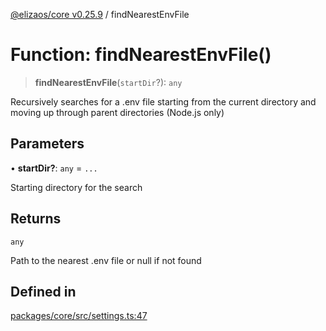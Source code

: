 [@elizaos/core v0.25.9](../index.md) / findNearestEnvFile

# Function: findNearestEnvFile()

> **findNearestEnvFile**(`startDir`?): `any`

Recursively searches for a .env file starting from the current directory
and moving up through parent directories (Node.js only)

## Parameters

• **startDir?**: `any` = `...`

Starting directory for the search

## Returns

`any`

Path to the nearest .env file or null if not found

## Defined in

[packages/core/src/settings.ts:47](https://github.com/elizaOS/eliza/blob/main/packages/core/src/settings.ts#L47)
